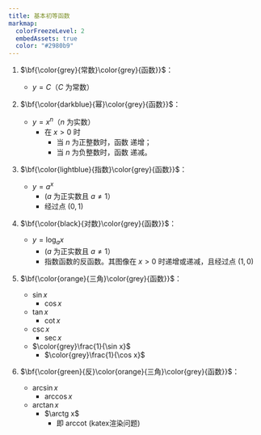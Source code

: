 ```yaml
---
title: 基本初等函数
markmap:
  colorFreezeLevel: 2
  embedAssets: true
  color: "#2980b9"
---
```


1. $\bf{\color{grey}{常数}\color{grey}{函数}}$：
   - $y = C$（$C$ 为常数）
    
2. $\bf{\color{darkblue}{幂}\color{grey}{函数}}$：
   - $y = x^n$（$n$ 为实数）
     - 在 $x > 0$ 时
       - 当 $n$ 为正整数时，函数 递增；
       - 当 $n$ 为负整数时，函数 递减。


3. $\bf{\color{lightblue}{指数}\color{grey}{函数}}$：
   - $y = a^x$
     - ($a$ 为正实数且 $a \neq 1$）
     - 经过点 $(0, 1)$
  
4. $\bf{\color{black}{对数}\color{grey}{函数}}$：
   - $y = \log_a x$ 
     - ($a$ 为正实数且 $a \neq 1$）
     - 指数函数的反函数。其图像在 $x > 0$ 时递增或递减，且经过点 $(1, 0)$
5. $\bf{\color{orange}{三角}\color{grey}{函数}}$：
   - $\sin x$ 
     - $\cos x$
   - $\tan x$ 
     - $\cot x$
   - $\csc x$
     - $\sec x$   
   - $\color{grey}\frac{1}{\sin x}$
     - $\color{grey}\frac{1}{\cos x}$
  


6. $\bf{\color{green}{反}\color{orange}{三角}\color{grey}{函数}}$：
   - $\arcsin x$ 
     - $\arccos x$
   - $\arctan x$ 
     - $\arctg x$
       - 即 arccot (katex渲染问题)

